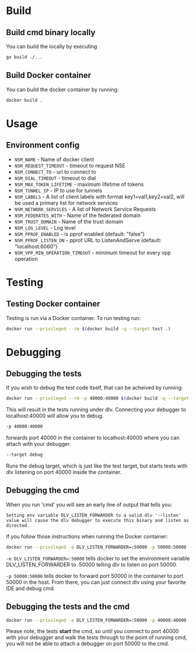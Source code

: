 # Build

## Build cmd binary locally

You can build the locally by executing

```bash
go build ./...
```

## Build Docker container

You can build the docker container by running:

```bash
docker build .
```

# Usage

## Environment config

* `NSM_NAME`                        - Name of docker client
* `NSM_REQUEST_TIMEOUT`             - timeout to request NSE
* `NSM_CONNECT_TO`                  - url to connect to
* `NSM_DIAL_TIMEOUT`                - timeout to dial
* `NSM_MAX_TOKEN_LIFETIME`          - maximum lifetime of tokens
* `NSM_TUNNEL_IP`                   - IP to use for tunnels
* `NSM_LABELS`                      - A list of client labels with format key1=val1,key2=val2, will be used a primary list for network services
* `NSM_NETWORK_SERVICES`            - A list of Network Service Requests
* `NSM_FEDERATES_WITH`              - Name of the federated domain
* `NSM_TRUST_DOMAIN`                - Name of the trust domain
* `NSM_LOG_LEVEL`                   - Log level
* `NSM_PPROF_ENABLED`               - is pprof enabled (default: "false")
* `NSM_PPROF_LISTEN_ON`             - pprof URL to ListenAndServe (default: "localhost:6060")
* `NSM_VPP_MIN_OPERATION_TIMEOUT`   - minimum timeout for every vpp operation

# Testing

## Testing Docker container

Testing is run via a Docker container.  To run testing run:

```bash
docker run --privileged --rm $(docker build -q --target test .)
```

# Debugging

## Debugging the tests
If you wish to debug the test code itself, that can be acheived by running:

```bash
docker run --privileged --rm -p 40000:40000 $(docker build -q --target debug .)
```

This will result in the tests running under dlv.  Connecting your debugger to localhost:40000 will allow you to debug.

```bash
-p 40000:40000
```
forwards port 40000 in the container to localhost:40000 where you can attach with your debugger.

```bash
--target debug
```

Runs the debug target, which is just like the test target, but starts tests with dlv listening on port 40000 inside the container.

## Debugging the cmd

When you run 'cmd' you will see an early line of output that tells you:

```Setting env variable DLV_LISTEN_FORWARDER to a valid dlv '--listen' value will cause the dlv debugger to execute this binary and listen as directed.```

If you follow those instructions when running the Docker container:
```bash
docker run --privileged -e DLV_LISTEN_FORWARDER=:50000 -p 50000:50000 --rm $(docker build -q --target test .)
```

```-e DLV_LISTEN_FORWARDER=:50000``` tells docker to set the environment variable DLV_LISTEN_FORWARDER to :50000 telling
dlv to listen on port 50000.

```-p 50000:50000``` tells docker to forward port 50000 in the container to port 50000 in the host.  From there, you can
just connect dlv using your favorite IDE and debug cmd.

## Debugging the tests and the cmd

```bash
docker run --privileged -e DLV_LISTEN_FORWARDER=:50000 -p 40000:40000 -p 50000:50000 --rm $(docker build -q --target debug .)
```

Please note, the tests **start** the cmd, so until you connect to port 40000 with your debugger and walk the tests
through to the point of running cmd, you will not be able to attach a debugger on port 50000 to the cmd.
